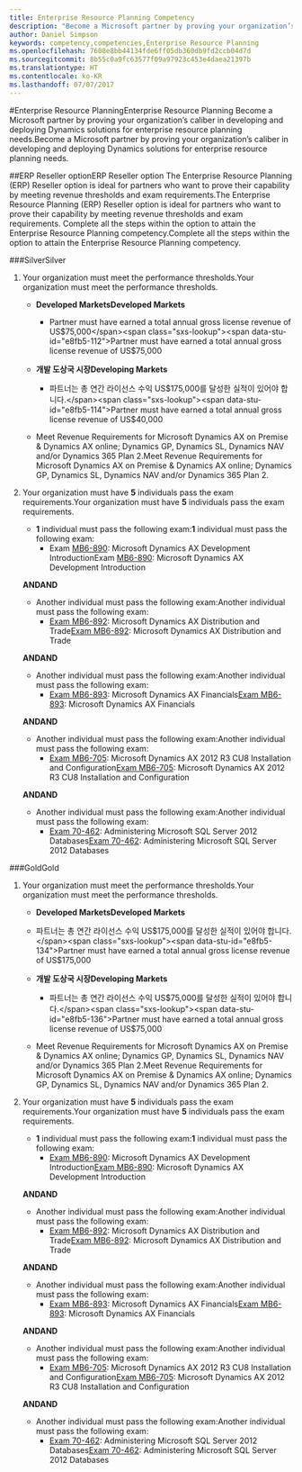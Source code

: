 ```yaml
---
title: Enterprise Resource Planning Competency
description: "Become a Microsoft partner by proving your organization’s caliber in developing and deploying Dynamics solutions for enterprise resource planning needs."
author: Daniel Simpson
keywords: competency,competencies,Enterprise Resource Planning
ms.openlocfilehash: 7608e8bb44134fde6ff05db360db9fd2ccb04d7d
ms.sourcegitcommit: 8b55c0a9fc63577f09a97923c453e4daea21397b
ms.translationtype: HT
ms.contentlocale: ko-KR
ms.lasthandoff: 07/07/2017
---
```

#<a name="enterprise-resource-planning"></a><span data-ttu-id="e8fb5-104">Enterprise Resource Planning</span><span class="sxs-lookup"><span data-stu-id="e8fb5-104">Enterprise Resource Planning</span></span> 
<span data-ttu-id="e8fb5-105">Become a Microsoft partner by proving your organization’s caliber in developing and deploying Dynamics solutions for enterprise resource planning needs.</span><span class="sxs-lookup"><span data-stu-id="e8fb5-105">Become a Microsoft partner by proving your organization’s caliber in developing and deploying Dynamics solutions for enterprise resource planning needs.</span></span>

##<a name="erp-reseller-option"></a><span data-ttu-id="e8fb5-106">ERP Reseller option</span><span class="sxs-lookup"><span data-stu-id="e8fb5-106">ERP Reseller option</span></span>
<span data-ttu-id="e8fb5-107">The Enterprise Resource Planning (ERP) Reseller option is ideal for partners who want to prove their capability by meeting revenue thresholds and exam requirements.</span><span class="sxs-lookup"><span data-stu-id="e8fb5-107">The Enterprise Resource Planning (ERP) Reseller option is ideal for partners who want to prove their capability by meeting revenue thresholds and exam requirements.</span></span> <span data-ttu-id="e8fb5-108">Complete all the steps within the option to attain the Enterprise Resource Planning competency.</span><span class="sxs-lookup"><span data-stu-id="e8fb5-108">Complete all the steps within the option to attain the Enterprise Resource Planning competency.</span></span>

###<a name="silver"></a><span data-ttu-id="e8fb5-109">Silver</span><span class="sxs-lookup"><span data-stu-id="e8fb5-109">Silver</span></span>

1. <span data-ttu-id="e8fb5-110">Your organization must meet the performance thresholds.</span><span class="sxs-lookup"><span data-stu-id="e8fb5-110">Your organization must meet the performance thresholds.</span></span>

    - **<span data-ttu-id="e8fb5-111">Developed Markets</span><span class="sxs-lookup"><span data-stu-id="e8fb5-111">Developed Markets</span></span>**
        - <span data-ttu-id="e8fb5-112">Partner must have earned a total annual gross license revenue of US$75,000</span><span class="sxs-lookup"><span data-stu-id="e8fb5-112">Partner must have earned a total annual gross license revenue of US$75,000</span></span>
       
    - **<span data-ttu-id="e8fb5-113">개발 도상국 시장</span><span class="sxs-lookup"><span data-stu-id="e8fb5-113">Developing Markets</span></span>**
        - <span data-ttu-id="e8fb5-114">파트너는 총 연간 라이선스 수익 US$175,000를 달성한 실적이 있어야 합니다.</span><span class="sxs-lookup"><span data-stu-id="e8fb5-114">Partner must have earned  a total annual gross license revenue of  US$40,000</span></span>
 
    - <span data-ttu-id="e8fb5-115">Meet Revenue Requirements for Microsoft Dynamics AX on Premise & Dynamics AX online; Dynamics GP, Dynamics SL, Dynamics NAV and/or Dynamics 365 Plan 2.</span><span class="sxs-lookup"><span data-stu-id="e8fb5-115">Meet Revenue Requirements for Microsoft Dynamics AX on Premise & Dynamics AX online; Dynamics GP, Dynamics SL, Dynamics NAV and/or Dynamics 365 Plan 2.</span></span>  

2. <span data-ttu-id="e8fb5-116">Your organization must have **5** individuals pass the exam requirements.</span><span class="sxs-lookup"><span data-stu-id="e8fb5-116">Your organization must have **5** individuals pass the exam requirements.</span></span>

    - <span data-ttu-id="e8fb5-117">**1** individual must pass the following exam:</span><span class="sxs-lookup"><span data-stu-id="e8fb5-117">**1** individual must pass the following exam:</span></span>
        - <span data-ttu-id="e8fb5-118">Exam [MB6-890](https://www.microsoft.com/en-us/learning/exam-mb6-890.aspx): Microsoft Dynamics AX Development Introduction</span><span class="sxs-lookup"><span data-stu-id="e8fb5-118">Exam [MB6-890](https://www.microsoft.com/en-us/learning/exam-mb6-890.aspx): Microsoft Dynamics AX Development Introduction</span></span>

    **<span data-ttu-id="e8fb5-119">AND</span><span class="sxs-lookup"><span data-stu-id="e8fb5-119">AND</span></span>**

    - <span data-ttu-id="e8fb5-120">Another individual must pass the following exam:</span><span class="sxs-lookup"><span data-stu-id="e8fb5-120">Another individual must pass the following exam:</span></span>
        - <span data-ttu-id="e8fb5-121">[Exam MB6-892](https://www.microsoft.com/en-us/learning/exam-mb6-892.aspx): Microsoft Dynamics AX Distribution and Trade</span><span class="sxs-lookup"><span data-stu-id="e8fb5-121">[Exam MB6-892](https://www.microsoft.com/en-us/learning/exam-mb6-892.aspx): Microsoft Dynamics AX Distribution and Trade</span></span>

    **<span data-ttu-id="e8fb5-122">AND</span><span class="sxs-lookup"><span data-stu-id="e8fb5-122">AND</span></span>**

    - <span data-ttu-id="e8fb5-123">Another individual must pass the following exam:</span><span class="sxs-lookup"><span data-stu-id="e8fb5-123">Another individual must pass the following exam:</span></span>
        - <span data-ttu-id="e8fb5-124">[Exam MB6-893](https://www.microsoft.com/en-us/learning/exam-mb6-893.aspx): Microsoft Dynamics AX Financials</span><span class="sxs-lookup"><span data-stu-id="e8fb5-124">[Exam MB6-893](https://www.microsoft.com/en-us/learning/exam-mb6-893.aspx): Microsoft Dynamics AX Financials</span></span>

    **<span data-ttu-id="e8fb5-125">AND</span><span class="sxs-lookup"><span data-stu-id="e8fb5-125">AND</span></span>**

    - <span data-ttu-id="e8fb5-126">Another individual must pass the following exam:</span><span class="sxs-lookup"><span data-stu-id="e8fb5-126">Another individual must pass the following exam:</span></span>
        - <span data-ttu-id="e8fb5-127">[Exam MB6-705](https://www.microsoft.com/en-us/learning/exam-mb6-705.aspx): Microsoft Dynamics AX 2012 R3 CU8 Installation and Configuration</span><span class="sxs-lookup"><span data-stu-id="e8fb5-127">[Exam MB6-705](https://www.microsoft.com/en-us/learning/exam-mb6-705.aspx): Microsoft Dynamics AX 2012 R3 CU8 Installation and Configuration</span></span>

    **<span data-ttu-id="e8fb5-128">AND</span><span class="sxs-lookup"><span data-stu-id="e8fb5-128">AND</span></span>**

    - <span data-ttu-id="e8fb5-129">Another individual must pass the following exam:</span><span class="sxs-lookup"><span data-stu-id="e8fb5-129">Another individual must pass the following exam:</span></span>
        - <span data-ttu-id="e8fb5-130">[Exam 70-462](https://www.microsoft.com/en-us/learning/exam-70-462.aspx): Administering Microsoft SQL Server 2012 Databases</span><span class="sxs-lookup"><span data-stu-id="e8fb5-130">[Exam 70-462](https://www.microsoft.com/en-us/learning/exam-70-462.aspx): Administering Microsoft SQL Server 2012 Databases</span></span>

###<a name="gold"></a><span data-ttu-id="e8fb5-131">Gold</span><span class="sxs-lookup"><span data-stu-id="e8fb5-131">Gold</span></span>

1. <span data-ttu-id="e8fb5-132">Your organization must meet the performance thresholds.</span><span class="sxs-lookup"><span data-stu-id="e8fb5-132">Your organization must meet the performance thresholds.</span></span>

    - **<span data-ttu-id="e8fb5-133">Developed Markets</span><span class="sxs-lookup"><span data-stu-id="e8fb5-133">Developed Markets</span></span>**
    -   <span data-ttu-id="e8fb5-134">파트너는 총 연간 라이선스 수익 US$175,000를 달성한 실적이 있어야 합니다.</span><span class="sxs-lookup"><span data-stu-id="e8fb5-134">Partner must have earned a total annual gross license revenue of US$175,000</span></span>
  
    - **<span data-ttu-id="e8fb5-135">개발 도상국 시장</span><span class="sxs-lookup"><span data-stu-id="e8fb5-135">Developing Markets</span></span>**
        - <span data-ttu-id="e8fb5-136">파트너는 총 연간 라이선스 수익 US$75,000를 달성한 실적이 있어야 합니다.</span><span class="sxs-lookup"><span data-stu-id="e8fb5-136">Partner must have earned  a total annual gross license revenue of US$75,000</span></span> 

    - <span data-ttu-id="e8fb5-137">Meet Revenue Requirements for Microsoft Dynamics AX on Premise & Dynamics AX online; Dynamics GP, Dynamics SL, Dynamics NAV and/or Dynamics 365 Plan 2.</span><span class="sxs-lookup"><span data-stu-id="e8fb5-137">Meet Revenue Requirements for Microsoft Dynamics AX on Premise & Dynamics AX online; Dynamics GP, Dynamics SL, Dynamics NAV and/or Dynamics 365 Plan 2.</span></span>  

2. <span data-ttu-id="e8fb5-138">Your organization must have **5** individuals pass the exam requirements.</span><span class="sxs-lookup"><span data-stu-id="e8fb5-138">Your organization must have **5** individuals pass the exam requirements.</span></span>

    - <span data-ttu-id="e8fb5-139">**1** individual must pass the following exam:</span><span class="sxs-lookup"><span data-stu-id="e8fb5-139">**1** individual must pass the following exam:</span></span>
        - <span data-ttu-id="e8fb5-140">[Exam MB6-890](https://www.microsoft.com/en-us/learning/exam-mb6-890.aspx): Microsoft Dynamics AX Development Introduction</span><span class="sxs-lookup"><span data-stu-id="e8fb5-140">[Exam MB6-890](https://www.microsoft.com/en-us/learning/exam-mb6-890.aspx): Microsoft Dynamics AX Development Introduction</span></span>

    **<span data-ttu-id="e8fb5-141">AND</span><span class="sxs-lookup"><span data-stu-id="e8fb5-141">AND</span></span>**

    - <span data-ttu-id="e8fb5-142">Another individual must pass the following exam:</span><span class="sxs-lookup"><span data-stu-id="e8fb5-142">Another individual must pass the following exam:</span></span>
        - <span data-ttu-id="e8fb5-143">[Exam MB6-892](https://www.microsoft.com/en-us/learning/exam-mb6-892.aspx): Microsoft Dynamics AX Distribution and Trade</span><span class="sxs-lookup"><span data-stu-id="e8fb5-143">[Exam MB6-892](https://www.microsoft.com/en-us/learning/exam-mb6-892.aspx): Microsoft Dynamics AX Distribution and Trade</span></span>

    **<span data-ttu-id="e8fb5-144">AND</span><span class="sxs-lookup"><span data-stu-id="e8fb5-144">AND</span></span>**

    - <span data-ttu-id="e8fb5-145">Another individual must pass the following exam:</span><span class="sxs-lookup"><span data-stu-id="e8fb5-145">Another individual must pass the following exam:</span></span>
        - <span data-ttu-id="e8fb5-146">[Exam MB6-893](https://www.microsoft.com/en-us/learning/exam-mb6-893.aspx): Microsoft Dynamics AX Financials</span><span class="sxs-lookup"><span data-stu-id="e8fb5-146">[Exam MB6-893](https://www.microsoft.com/en-us/learning/exam-mb6-893.aspx): Microsoft Dynamics AX Financials</span></span>

    **<span data-ttu-id="e8fb5-147">AND</span><span class="sxs-lookup"><span data-stu-id="e8fb5-147">AND</span></span>**

    - <span data-ttu-id="e8fb5-148">Another individual must pass the following exam:</span><span class="sxs-lookup"><span data-stu-id="e8fb5-148">Another individual must pass the following exam:</span></span>
        - <span data-ttu-id="e8fb5-149">[Exam MB6-705](https://www.microsoft.com/en-us/learning/exam-mb6-705.aspx): Microsoft Dynamics AX 2012 R3 CU8 Installation and Configuration</span><span class="sxs-lookup"><span data-stu-id="e8fb5-149">[Exam MB6-705](https://www.microsoft.com/en-us/learning/exam-mb6-705.aspx): Microsoft Dynamics AX 2012 R3 CU8 Installation and Configuration</span></span>

    **<span data-ttu-id="e8fb5-150">AND</span><span class="sxs-lookup"><span data-stu-id="e8fb5-150">AND</span></span>**

    - <span data-ttu-id="e8fb5-151">Another individual must pass the following exam:</span><span class="sxs-lookup"><span data-stu-id="e8fb5-151">Another individual must pass the following exam:</span></span>
        - <span data-ttu-id="e8fb5-152">[Exam 70-462](https://www.microsoft.com/en-us/learning/exam-70-462.aspx): Administering Microsoft SQL Server 2012 Databases</span><span class="sxs-lookup"><span data-stu-id="e8fb5-152">[Exam 70-462](https://www.microsoft.com/en-us/learning/exam-70-462.aspx): Administering Microsoft SQL Server 2012 Databases</span></span>



